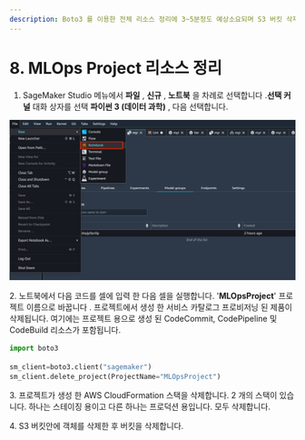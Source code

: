 ```yaml
---
description: Boto3 를 이용한 전체 리소스 정리에 3~5분정도 예상소요되며 S3 버킷 삭제는 개별적으로 객체를 제거 후 삭제합니다.
---
```


# 8. MLOps Project 리소스 정리

1. SageMaker Studio 메뉴에서 **파일** , **신규** , **노트북** 을 차례로 선택합니다 .**선택 커널** 대화 상자를 선택 **파이썬 3 (데이터 과학)** , 다음 선택합니다.

![](.gitbook/assets/screen-shot-2021-04-02-at-11.14.00-am.png)

&#x20;  2\. 노트북에서 다음 코드를 셀에 입력 한 다음 셀을 실행합니다. '**MLOpsProject**' 프로젝트 이름으로 바꿉니다 . 프로젝트에서 생성 한 서비스 카탈로그 프로비저닝 된 제품이 삭제됩니다. 여기에는 프로젝트 용으로 생성 된 CodeCommit, CodePipeline 및 CodeBuild 리소스가 포함됩니다.

```python
import boto3

sm_client=boto3.client("sagemaker")
sm_client.delete_project(ProjectName="MLOpsProject")
```

&#x20;   3\. 프로젝트가 생성 한 AWS CloudFormation 스택을 삭제합니다. 2 개의 스택이 있습니다. 하나는 스테이징 용이고 다른 하나는 프로덕션 용입니다. 모두 삭제합니다.

&#x20;   4\. S3 버킷안에 객체를 삭제한 후 버킷을 삭제합니다.
